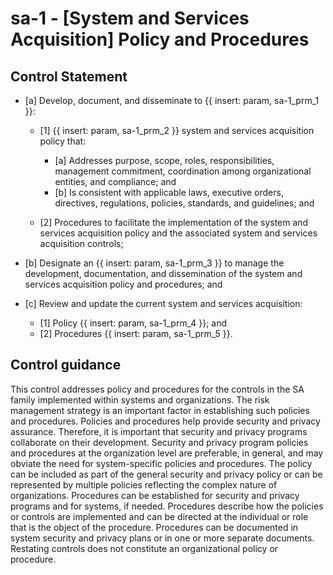 # sa-1 - \[System and Services Acquisition\] Policy and Procedures

## Control Statement

- \[a\] Develop, document, and disseminate to {{ insert: param, sa-1_prm_1 }}:

  - \[1\]  {{ insert: param, sa-1_prm_2 }} system and services acquisition policy that:

    - \[a\] Addresses purpose, scope, roles, responsibilities, management commitment, coordination among organizational entities, and compliance; and
    - \[b\] Is consistent with applicable laws, executive orders, directives, regulations, policies, standards, and guidelines; and

  - \[2\] Procedures to facilitate the implementation of the system and services acquisition policy and the associated system and services acquisition controls;

- \[b\] Designate an {{ insert: param, sa-1_prm_3 }} to manage the development, documentation, and dissemination of the system and services acquisition policy and procedures; and

- \[c\] Review and update the current system and services acquisition:

  - \[1\] Policy {{ insert: param, sa-1_prm_4 }}; and
  - \[2\] Procedures {{ insert: param, sa-1_prm_5 }}.

## Control guidance

This control addresses policy and procedures for the controls in the SA family implemented within systems and organizations. The risk management strategy is an important factor in establishing such policies and procedures. Policies and procedures help provide security and privacy assurance. Therefore, it is important that security and privacy programs collaborate on their development. Security and privacy program policies and procedures at the organization level are preferable, in general, and may obviate the need for system-specific policies and procedures. The policy can be included as part of the general security and privacy policy or can be represented by multiple policies reflecting the complex nature of organizations. Procedures can be established for security and privacy programs and for systems, if needed. Procedures describe how the policies or controls are implemented and can be directed at the individual or role that is the object of the procedure. Procedures can be documented in system security and privacy plans or in one or more separate documents. Restating controls does not constitute an organizational policy or procedure.
